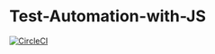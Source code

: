# Test-Automation-with-JS

[![CircleCI](https://dl.circleci.com/status-badge/img/circleci/RnPQGDqwYhBKX5CeYSWFw9/Vtx5PmGgLCZ6EQLNN5XS15/tree/main.svg?style=svg&circle-token=CCIPRJ_VKhu23zZpG9z2RsJhwrb5S_95c8dc6f56c75a519e377f606f8c3f818fcc5ec1)](https://dl.circleci.com/status-badge/redirect/circleci/RnPQGDqwYhBKX5CeYSWFw9/Vtx5PmGgLCZ6EQLNN5XS15/tree/main)
